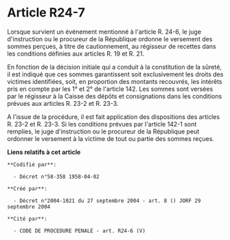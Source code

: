 # Article R24-7

Lorsque survient un événement mentionné à l'article R. 24-6, le juge d'instruction ou le procureur de la République ordonne
le versement des sommes perçues, à titre de cautionnement, au régisseur de recettes dans les conditions définies aux articles
R. 19 et R. 21.

En fonction de la décision initiale qui a conduit à la constitution de la sûreté, il est indiqué que ces sommes garantissent
soit exclusivement les droits des victimes identifiées, soit, en proportion des montants recouvrés, les intérêts pris en
compte par les 1° et 2° de l'article 142. Les sommes sont versées par le régisseur à la Caisse des dépôts et consignations
dans les conditions prévues aux articles R. 23-2 et R. 23-3.

A l'issue de la procédure, il est fait application des dispositions des articles R. 23-2 et R. 23-3. Si les conditions
prévues par l'article 142-1 sont remplies, le juge d'instruction ou le procureur de la République peut ordonner le versement
à la victime de tout ou partie des sommes reçues.

**Liens relatifs à cet article**

	**Codifié par**:

	  - Décret n°58-358 1958-04-02

	**Créé par**:

	  - Décret n°2004-1021 du 27 septembre 2004 - art. 8 () JORF 29 septembre 2004

	**Cité par**:

	  - CODE DE PROCEDURE PENALE - art. R24-6 (V)
